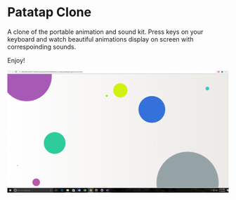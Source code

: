 # Patatap Clone

A clone of the portable animation and sound kit. Press keys on your keyboard and watch beautiful animations display on screen with correspoinding sounds. 

Enjoy!


![Alt text](/Screenshots/screenshot.png?raw=true)
